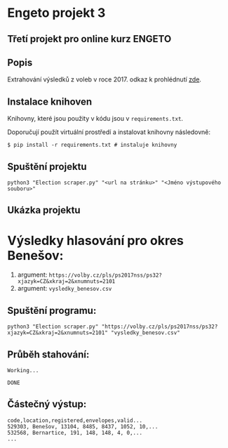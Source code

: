 # Engeto projekt 3

## Třetí projekt pro online kurz ENGETO

## Popis

Extrahování výsledků z voleb v roce 2017. odkaz k prohlédnutí [zde](https://volby.cz/pls/ps2017nss/ps?xjazyk=CZ).

## Instalace knihoven

Knihovny, které jsou použity v kódu jsou v `requirements.txt`.

Doporučují použít virtuální prostředí a instalovat knihovny následovně:

`$ pip install -r requirements.txt # instaluje knihovny`

## Spuštění projektu

`python3 "Election scraper.py" "<url na stránku>" "<Jméno výstupového souboru>"`

## Ukázka projektu

# Výsledky hlasování pro okres Benešov:

1. argument: `https://volby.cz/pls/ps2017nss/ps32?xjazyk=CZ&xkraj=2&xnumnuts=2101`
2. argument: `vysledky_benesov.csv`

## Spuštění programu:

`python3 "Election scraper.py" "https://volby.cz/pls/ps2017nss/ps32?xjazyk=CZ&xkraj=2&xnumnuts=2101" "vysledky_benesov.csv"`

## Průběh stahování:

```
Working...  

DONE
```

## Částečný výstup:

```
code,location,registered,envelopes,valid...
529303, Benešov, 13104, 8485, 8437, 1052, 10,...
532568, Bernartice, 191, 148, 148, 4, 0,...
...
```
